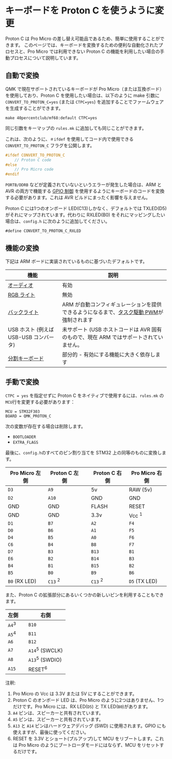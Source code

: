 # キーボードを Proton C を使うように変更

<!---
  grep --no-filename "^[ ]*git diff" docs/ja/*.md | sh
  original document: 0.13.17:docs/proton_c_conversion.md
  git diff 0.13.17 HEAD -- docs/proton_c_conversion.md | cat
-->

Proton C は Pro Micro の差し替え可能品であるため、簡単に使用することができます。
このページでは、キーボードを変換するための便利な自動化されたプロセスと、Pro Micro では利用できない Proton C の機能を利用したい場合の手動プロセスについて説明しています。

## 自動で変換

QMK で現在サポートされているキーボードが Pro Micro（または互換ボード）を使用しており、Proton C を使用したい場合は、以下のように make 引数に `CONVERT_TO_PROTON_C=yes` (または `CTPC=yes`) を追加することでファームウェアを生成することができます。

    make 40percentclub/mf68:default CTPC=yes

同じ引数をキーマップの `rules.mk` に追加しても同じことができます。

これは、次のように、`＃ifdef` を使用してコード内で使用できる `CONVERT_TO_PROTON_C` フラグを公開します。

```c
#ifdef CONVERT_TO_PROTON_C
    // Proton C code
#else
    // Pro Micro code
#endif
```

`PORTB/DDRB` などが定義されていないというエラーが発生した場合は、ARM と AVR の両方で機能する [GPIO 制御](ja/gpio_control) を使用するようにキーボードのコードを変換する必要があります。これは AVR ビルドにまったく影響を与えません。

Proton C には1つのオンボード LED(C13)しかなく、デフォルトでは TXLED(D5) がそれにマップされています。代わりに RXLED(B0) をそれにマッピングしたい場合は、`config.h` に次のように追加してください。

    #define CONVERT_TO_PROTON_C_RXLED

## 機能の変換

下記は ARM ボードに実装されているものに基づいたデフォルトです。

| 機能                                  | 説明                                                                               |
|--------------------------------------|------------------------------------------------------------------------------------|
| [オーディオ](ja/feature_audio)      | 有効                                                                      |
| [RGB ライト](ja/feature_rgblight)  | 無効                                                                       |
| [バックライト](feature_backlight)   | ARM が自動コンフィギュレーションを提供できるようになるまで、[タスク駆動 PWM](ja/(feature_backlight.md#software-pwm-driver))が強制されます |
| USB ホスト (例えば USB-USB コンバータ)   | 未サポート (USB ホストコードは AVR 固有のもので、現在 ARM ではサポートされていません。 |
| [分割キーボード](ja/feature_split_keyboard) | 部分的 - 有効にする機能に大きく依存します                               |

## 手動で変換

`CTPC = yes` を指定せずに Proton C をネイティブで使用するには、`rules.mk` の `MCU`行を変更する必要があります：

```
MCU = STM32F303
BOARD = QMK_PROTON_C
```

次の変数が存在する場合は削除します。

* `BOOTLOADER`
* `EXTRA_FLAGS`

最後に、`config.h`のすべてのピン割り当てを STM32 上の同等のものに変換します。

| Pro Micro 左側| Proton C 左側 | | Proton C 右側 | Pro Micro 右側 |
|--------------|--------------|-|--------------|---------------|
| `D3`         | `A9`         | | 5v           | RAW (5v)      |
| `D2`         | `A10`        | | GND          | GND           |
| GND          | GND          | | FLASH        | RESET         |
| GND          | GND          | | 3.3v         | Vcc <sup>1</sup> |
| `D1`         | `B7`         | | `A2`         | `F4`          |
| `D0`         | `B6`         | | `A1`         | `F5`          |
| `D4`         | `B5`         | | `A0`         | `F6`          |
| `C6`         | `B4`         | | `B8`         | `F7`          |
| `D7`         | `B3`         | | `B13`        | `B1`          |
| `E6`         | `B2`         | | `B14`        | `B3`          |
| `B4`         | `B1`         | | `B15`        | `B2`          |
| `B5`         | `B0`         | | `B9`         | `B6`          |
| `B0` (RX LED) | `C13` <sup>2</sup> | | `C13` <sup>2</sup> | `D5` (TX LED) |

また、Proton C の拡張部分にあるいくつかの新しいピンを利用することもできます。

| 左側 | | 右側 |
|------|-|-------|
| `A4`<sup>3</sup> | | `B10` |
| `A5`<sup>4</sup> | | `B11` |
| `A6` | | `B12` |
| `A7` | | `A14`<sup>5</sup> (SWCLK) |
| `A8` | | `A13`<sup>5</sup> (SWDIO) |
| `A15` | | RESET<sup>6</sup> |

注釈:

1. Pro Micro の Vcc は 3.3V または 5V にすることができます。
2. Proton C のオンボード LED は、Pro Micro のように2つはありません、1つだけです。Pro Micro には、RX LED(`D5`) と TX LED(`B0`)があります。
3. `A4` ピンは、スピーカーと共有されています。
4. `A5` ピンは、スピーカーと共有されています。
5. `A13` と `A14` ピンはハードウェアデバッグ (SWD) に使用されます。GPIO にも使えますが、最後に使ってください。
6. RESET を 3.3V とショート(プルアップ)して MCU をリブートします。これは Pro Micro のようにブートローダモードにはならず、MCU をリセットするだけです。
